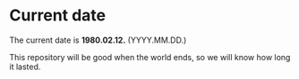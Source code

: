 # Current date

The current date is **1980.02.12.** (YYYY.MM.DD.)

This repository will be good when the world ends, so we will know how long it lasted.